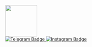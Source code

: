 <div id="header" align=”center”>
<img src= "https://media.giphy.com/media/108JHWB1hruZnq/giphy.gif" width="100"/>
</div>

<div id="badges">
 <a href="https://t.me/yKovalevy">
 <img src="https://img.shields.io/badge/-Telegram-blue?logo=Telegram&logoColor=white" alt="Telegram Badge"/>
<a href="https://instagram.com/yaroslav_kovalev?igshid=ZDdkNTZiNTM=">
 <img src="https://img.shields.io/badge/-Instagram-important?logo=Instagram&logoColor=white" alt="Instagram Badge"/>
   </a>

